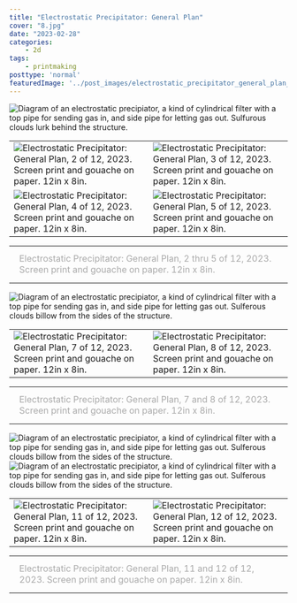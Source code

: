 ```yaml
---
title: "Electrostatic Precipitator: General Plan"
cover: "8.jpg"
date: "2023-02-28"
categories:
    - 2d
tags:
    - printmaking
posttype: 'normal'
featuredImage: '../post_images/electrostatic_precipitator_general_plan_square.jpg'
---
```


<group>
<img
    src="../post_images/electrostatic-precipitator-general-plan/electrostatic_precipitator_general_plan_01of12.jpg"
    alt="Diagram of an electrostatic precipiator, a kind of cylindrical filter with a top pipe for sending gas in, and side pipe for letting gas out. Sulfurous clouds lurk behind the structure."
    title="Electrostatic Precipitator: General Plan, 1 of 12, 2023. Screen print and gouache on paper. 12in x 8in."
>
</group>

<group>
<table>
    <tr>
        <td>
            <div>
            <img
                src="../post_images/electrostatic-precipitator-general-plan/electrostatic_precipitator_general_plan_02of12.jpg"
                title="Electrostatic Precipitator: General Plan, 2 of 12, 2023. Screen print and gouache on paper. 12in x 8in."
            >
            </div>
        </td>
        <td>
            <div>
            <img
                src="../post_images/electrostatic-precipitator-general-plan/electrostatic_precipitator_general_plan_03of12.jpg"
                title="Electrostatic Precipitator: General Plan, 3 of 12, 2023. Screen print and gouache on paper. 12in x 8in."
            >
            </div>
        </td>
    </tr>
    <tr>
        <td>
            <div>
            <img
                src="../post_images/electrostatic-precipitator-general-plan/electrostatic_precipitator_general_plan_04of12.jpg"
                title="Electrostatic Precipitator: General Plan, 4 of 12, 2023. Screen print and gouache on paper. 12in x 8in."
            >
            </div>
        </td>
        <td>
            <div>
            <img
                src="../post_images/electrostatic-precipitator-general-plan/electrostatic_precipitator_general_plan_05of12.jpg"
                title="Electrostatic Precipitator: General Plan, 5 of 12, 2023. Screen print and gouache on paper. 12in x 8in."
            >
            </div>
        </td>
    </tr>
</table>
<table>
<td>
<div>
<p style="color:darkgray;margin:10px;fontSize:0.8em;text-align:left">Electrostatic Precipitator: General Plan, 2 thru 5 of 12, 2023. Screen print and gouache on paper. 12in x 8in.
</p>
</div>
</td>
</table>
</group>

<group>
<img
    src="../post_images/electrostatic-precipitator-general-plan/electrostatic_precipitator_general_plan_06of12.jpg"
    alt="Diagram of an electrostatic precipiator, a kind of cylindrical filter with a top pipe for sending gas in, and side pipe for letting gas out. Sulferous clouds billow from the sides of the structure."
    title="Electrostatic Precipitator: General Plan, 6 of 12, 2023. Screen print and gouache on paper. 12in x 8in."
>
</group>

<group>
<table>
    <tr>
        <td>
            <div>
            <img
                src="../post_images/electrostatic-precipitator-general-plan/electrostatic_precipitator_general_plan_07of12.jpg"
                title="Electrostatic Precipitator: General Plan, 7 of 12, 2023. Screen print and gouache on paper. 12in x 8in."
            >
            </div>
        </td>
        <td>
            <div>
            <img
                src="../post_images/electrostatic-precipitator-general-plan/electrostatic_precipitator_general_plan_08of12.jpg"
                title="Electrostatic Precipitator: General Plan, 8 of 12, 2023. Screen print and gouache on paper. 12in x 8in."
            >
            </div>
        </td>
    </tr>
</table>
<table>
<td>
<div>
<p style="color:darkgray;margin:10px;fontSize:0.8em;text-align:left">Electrostatic Precipitator: General Plan, 7 and 8 of 12, 2023. Screen print and gouache on paper. 12in x 8in.
</p>
</div>
</td>
</table>
</group>

<group>
<img
    src="../post_images/electrostatic-precipitator-general-plan/electrostatic_precipitator_general_plan_09of12.jpg"
    alt="Diagram of an electrostatic precipiator, a kind of cylindrical filter with a top pipe for sending gas in, and side pipe for letting gas out. Sulferous clouds billow from the sides of the structure."
    title="Electrostatic Precipitator: General Plan, 9 of 12, 2023. Screen print and gouache on paper. 12in x 8in."
>
</group>

<group>
<img
    src="../post_images/electrostatic-precipitator-general-plan/electrostatic_precipitator_general_plan_10of12.jpg"
    alt="Diagram of an electrostatic precipiator, a kind of cylindrical filter with a top pipe for sending gas in, and side pipe for letting gas out. Sulferous clouds billow from the sides of the structure."
    title="Electrostatic Precipitator: General Plan, 10 of 12, 2023. Screen print and gouache on paper. 12in x 8in."
>
</group>

<group>
<table>
    <tr>
        <td>
            <div>
            <img
                src="../post_images/electrostatic-precipitator-general-plan/electrostatic_precipitator_general_plan_11of12.jpg"
                title="Electrostatic Precipitator: General Plan, 11 of 12, 2023. Screen print and gouache on paper. 12in x 8in."
            >
            </div>
        </td>
        <td>
            <div>
            <img
                src="../post_images/electrostatic-precipitator-general-plan/electrostatic_precipitator_general_plan_12of12.jpg"
                title="Electrostatic Precipitator: General Plan, 12 of 12, 2023. Screen print and gouache on paper. 12in x 8in."
            >
            </div>
        </td>
    </tr>
</table>
<table>
<td>
<div>
<p style="color:darkgray;margin:10px;fontSize:0.8em;text-align:left">Electrostatic Precipitator: General Plan, 11 and 12 of 12, 2023. Screen print and gouache on paper. 12in x 8in.
</p>
</div>
</td>
</table>
</group>
